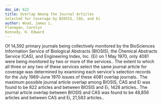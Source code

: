 ```yaml
---
doc_id: 622
title: Overlap Among the Journal Articles
Selected for Coverage by BIOSIS, CAS, and Ei
author: Wood, James L.
Flanagan, Carolyn
Kennedy, H. Edward
---
```


Of 14,592 primary journals being collectively monitored
by the BioSciences Information Service of Biological Abstracts
(BIOSIS), the Chemical Abstracts Service (CAS), and Engineering Index,
Inc. (Ei) on 1 May 1970, only 4081 were being monitored by two or more
of the services..
   The extent to which all three or any two of these services select
the same journal article for coverage was determined by examining
each service's selection records for the July 1969-June 1970 issues of
these 4081 overlap journals.. The maximum possible journal article
overlap among BIOSIS, CAS and Ei was found to be 822 articles and between
BIOSIS and Ei, 1428 articles.. The journal article overlap between
BIOSIS and CAS was found to be 48,856 articles and between CAS and Ei,
21,583 articles..
